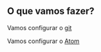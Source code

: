 ## O que vamos fazer?

Vamos configurar o [git](/sys-config/estagiarios/web/hello-drible-git)

Vamos configurar o [Atom](/sys-config/estagiarios/web/hello-drible-atom)
